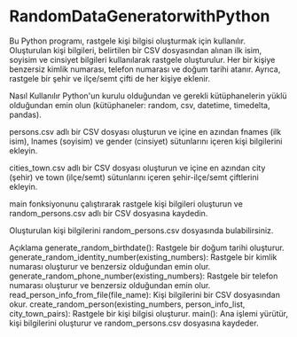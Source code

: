# RandomDataGeneratorwithPython

Bu Python programı, rastgele kişi bilgisi oluşturmak için kullanılır. Oluşturulan kişi bilgileri, belirtilen bir CSV dosyasından alınan ilk isim, soyisim ve cinsiyet bilgileri kullanılarak rastgele oluşturulur. Her bir kişiye benzersiz kimlik numarası, telefon numarası ve doğum tarihi atanır. Ayrıca, rastgele bir şehir ve ilçe/semt çifti de her kişiye eklenir.

Nasıl Kullanılır
Python'un kurulu olduğundan ve gerekli kütüphanelerin yüklü olduğundan emin olun (kütüphaneler: random, csv, datetime, timedelta, pandas).

persons.csv adlı bir CSV dosyası oluşturun ve içine en azından fnames (ilk isim), lnames (soyisim) ve gender (cinsiyet) sütunlarını içeren kişi bilgilerini ekleyin.

cities_town.csv adlı bir CSV dosyası oluşturun ve içine en azından city (şehir) ve town (ilçe/semt) sütunlarını içeren şehir-ilçe/semt çiftlerini ekleyin.

main fonksiyonunu çalıştırarak rastgele kişi bilgileri oluşturun ve random_persons.csv adlı bir CSV dosyasına kaydedin.

Oluşturulan kişi bilgilerini random_persons.csv dosyasında bulabilirsiniz.

Açıklama
generate_random_birthdate(): Rastgele bir doğum tarihi oluşturur.
generate_random_identity_number(existing_numbers): Rastgele bir kimlik numarası oluşturur ve benzersiz olduğundan emin olur.
generate_random_phone_number(existing_numbers): Rastgele bir telefon numarası oluşturur ve benzersiz olduğundan emin olur.
read_person_info_from_file(file_name): Kişi bilgilerini bir CSV dosyasından okur.
create_random_person(existing_numbers, person_info_list, city_town_pairs): Rastgele bir kişi bilgisi oluşturur.
main(): Ana işlemi yürütür, kişi bilgilerini oluşturur ve random_persons.csv dosyasına kaydeder.
